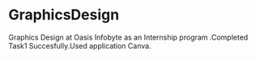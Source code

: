 # GraphicsDesign
Graphics Design at Oasis Infobyte as an Internship program .Completed Task1 Succesfully.Used application Canva.
